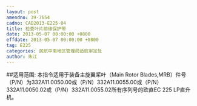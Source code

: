 ```yaml
---
layout: post
amendno: 39-7654
cadno: CAD2013-E225-04
title: 检查叶片前缘保护带
date: 2013-05-07 00:00:00 +0800
effdate: 2013-05-07 00:00:00 +0800
tag: E225
categories: 民航中南地区管理局适航审定处
author: 朱江
---
```


##适用范围:
本指令适用于装备主旋翼桨叶（Main Rotor Blades,MRB）件号（P/N）为332A11.0050.00或（P/N）332A11.0055.00或（P/N）332A11.0050.02或（P/N）332A11.0055.02所有序列号的欧直EC 225 LP直升机。

